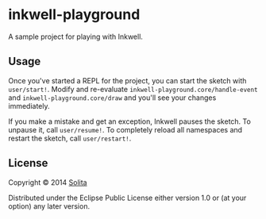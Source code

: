 # inkwell-playground

A sample project for playing with Inkwell.

## Usage

Once you've started a REPL for the project, you can start the sketch with
`user/start!`. Modify and re-evaluate `inkwell-playground.core/handle-event`
and `inkwell-playground.core/draw` and you'll see your changes immediately.

If you make a mistake and get an exception, Inkwell pauses the sketch. To
unpause it, call `user/resume!`. To completely reload all namespaces and
restart the sketch, call `user/restart!`.

## License

Copyright © 2014 [Solita](http://www.solita.fi)

Distributed under the Eclipse Public License either version 1.0 or (at your
option) any later version.
